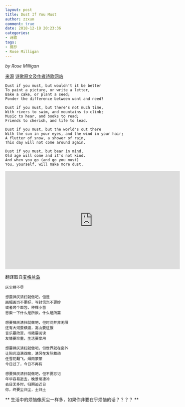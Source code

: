 ```yaml
---
layout: post
title: Dust If You Must
author: zzxun
comment: true
date: 2018-12-18 20:23:36
categories:
- 诗歌
tags:
- 摘抄
- Rose Milligan
---
```


*by Rose Milligan*

[来源](https://music.163.com/#/program?id=1369030323)
[诗歌原文及作者诗歌网站](https://www.ellenbailey.com/poems/ellen_218.htm)

```
Dust if you must, but wouldn't it be better
To paint a picture, or write a letter,
Bake a cake, or plant a seed;
Ponder the difference between want and need?

Dust if you must, but there's not much time,
With rivers to swim, and mountains to climb;
Music to hear, and books to read;
Friends to cherish, and life to lead.

Dust if you must, but the world's out there
With the sun in your eyes, and the wind in your hair;
A flutter of snow, a shower of rain,
This day will not come around again.

Dust if you must, but bear in mind,
Old age will come and it's not kind.
And when you go (and go you must)
You, yourself, will make more dust.
```

<iframe width="560" height="315" src="https://www.youtube.com/embed/K3Ew-aNvKgU?start=20" frameborder="0" allow="accelerometer; autoplay; encrypted-media; gyroscope; picture-in-picture" allowfullscreen></iframe>


翻译取自[麦格兰岛](https://mp.weixin.qq.com/s/0zjSeXBaY866vBfQTJ6ntA)
```
灰尘掸不尽

想要掸灰清扫就做吧，但是
画幅画岂不更好，写封信岂不更妙
或者烤个面包，种棵小苗
思索一下什么是所欲，什么是所需

想要掸灰清扫就做吧，但时间并非无限
还有大河要横渡，高山要征服
音乐要欣赏，书籍要阅读
友情要珍重，生活要享用

想要掸灰清扫就做吧，但世界就在窗外
让阳光溢满双眸，清风在发际舞动
任雪花翻飞，烟雨蒙蒙
今日过了，今日不再有

想要掸灰清扫就做吧，但不要忘记
年华容易逝去，晚景常凄冷
去日无多时，归期迫近日
你，终要尘归尘，土归土
```

** 生活中的烦恼像灰尘一样多，如果你非要在乎烦恼的话？？？？ **